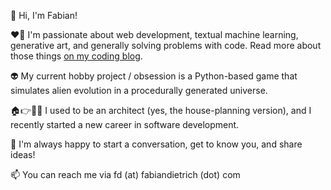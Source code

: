 🙌 Hi, I'm Fabian!

❤️‍🔥 I'm passionate about web development, textual machine learning, generative art, and generally solving problems with code. Read more about those things [on my coding blog](https://www.fabiandietrich.com/index.html).

👽 My current hobby project / obsession is a Python-based game that simulates alien evolution in a procedurally generated universe.

🏠👉👨‍💻 I used to be an architect (yes, the house-planning version), and I recently started a new career in software development.

🧠 I'm always happy to start a conversation, get to know you, and share ideas!

📫 You can reach me via fd (at) fabiandietrich (dot) com
